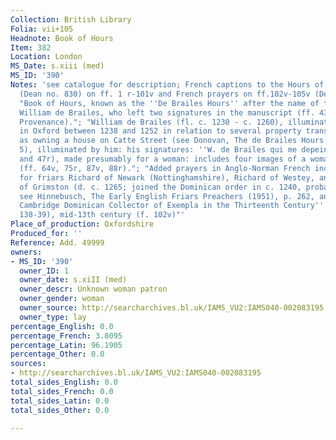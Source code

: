 ```yaml
---
Collection: British Library
Folia: vii+105
Headnote: Book of Hours
Item: 382
Location: London
MS_Date: s.xiii (med)
MS_ID: '390'
Notes: 'see catalogue for description; French captions to the Hours of the Virgin
  (Dean no. 830) on ff. 1 r-101v and French prayers on ff.102v-105v (Dean no.740);
  "Book of Hours, known as the ''De Brailes Hours'' after the name of the Oxford illuminator
  William de Brailes, who left two signatures in the manuscript (ff. 43r, 47r, see
  Provenance)."; "William de Brailes (fl. c. 1230 - c. 1260), illuminator documented
  in Oxford between 1238 and 1252 in relation to several property transactions and
  as owning a house on Catte Street (see Donovan, The de Brailes Hours (1991), Appendix
  5), illuminated by him: his signatures: ''W. de Brailes qui me depeint.'' (ff. 43r
  and 47r), made presumably for a woman: includes four images of a woman in prayer
  (ff. 64v, 75r, 87v, 88r)."; "Added prayers in Anglo-Norman French including prayers
  for friars Richard of Newark (Nottinghamshire), Richard of Westey, and Bartholomew
  of Grimston (d. c. 1265; joined the Dominican order in c. 1240, probably at Cambridge,
  see Hinnebusch, The Early English Friars Preachers (1951), p. 262, and Forte, ''A
  Cambridge Dominican Collector of Exempla in the Thirteenth Century'' (1958), pp.
  138-39), mid-13th century (f. 102v)"'
Place_of_production: Oxfordshire
Produced_for: ''
Reference: Add. 49999
owners:
- MS_ID: '390'
  owner_ID: 1
  owner_date: s.xiII (med)
  owner_descr: Unknown woman patron
  owner_gender: woman
  owner_source: http://searcharchives.bl.uk/IAMS_VU2:IAMS040-002083195
  owner_type: lay
percentage_English: 0.0
percentage_French: 3.8095
percentage_Latin: 96.1905
percentage_Other: 0.0
sources:
- http://searcharchives.bl.uk/IAMS_VU2:IAMS040-002083195
total_sides_English: 0.0
total_sides_French: 0.0
total_sides_Latin: 0.0
total_sides_Other: 0.0

---
```

